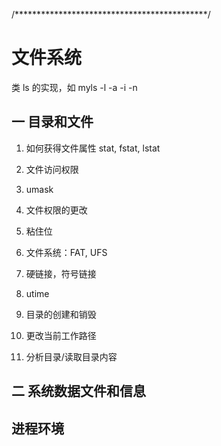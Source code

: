 /********************************************/

# 文件系统

类 ls 的实现，如 myls -l -a -i -n

## 一 目录和文件

1. 如何获得文件属性
	stat, fstat, lstat

2. 文件访问权限

3. umask

4. 文件权限的更改

5. 粘住位

6. 文件系统：FAT, UFS

7. 硬链接，符号链接

8. utime

9. 目录的创建和销毁

10. 更改当前工作路径

11. 分析目录/读取目录内容



## 二 系统数据文件和信息

## 进程环境





















